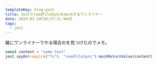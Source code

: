 ```yaml
---
templateKey: blog-post
title: JestでreadFileSyncをmockするワンライナー
date: 2019-03-24T10:57:21.944Z
tags:
  - jest
---
```


雑にワンライナーでやる場合のを見つけたのでメモ。

```js
const content = "some text"
jest.spyOn(require("fs"), "readFileSync").mockReturnValue(content)
```
